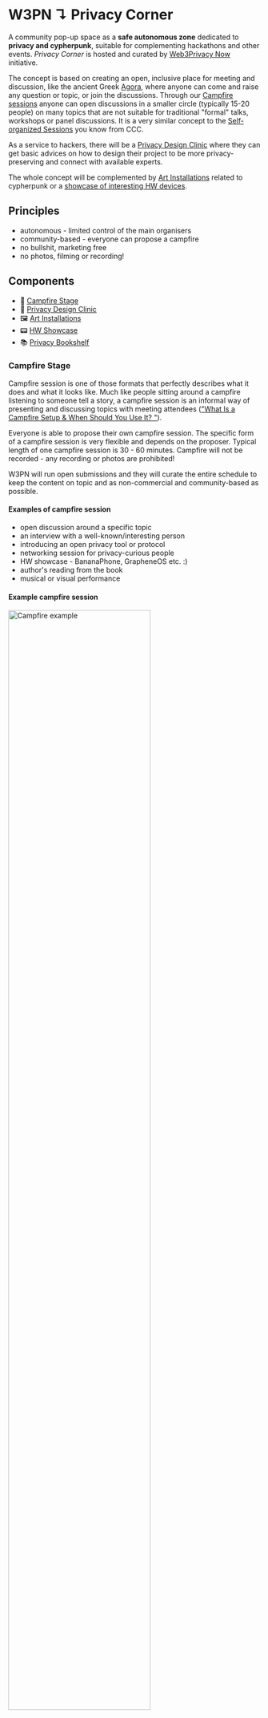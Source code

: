 # W3PN ↴ Privacy Corner

A community pop-up space as a **safe autonomous zone** dedicated to **privacy and cypherpunk**, suitable for complementing hackathons and other events. *Privacy Corner* is hosted and curated by [Web3Privacy Now](https://web3privacy.info/) initiative.

The concept is based on creating an open, inclusive place for meeting and discussion, like the ancient Greek [Agora](https://en.wikipedia.org/wiki/Agora), where anyone can come and raise any question or topic, or join the discussions. Through our [Campfire sessions](#campfire-stage) anyone can open discussions in a smaller circle (typically 15-20 people) on many topics that are not suitable for traditional "formal" talks, workshops or panel discussions. It is a very similar concept to the [Self-organized Sessions](https://events.ccc.de/en/2023/12/21/37c3-self-organized-sessions/) you know from CCC.

As a service to hackers, there will be a [Privacy Design Clinic](#privacy-design-clinic) where they can get basic advices on how to design their project to be more privacy-preserving and connect with available experts.

The whole concept will be complemented by [Art Installations](#art-installations) related to cypherpunk or a [showcase of interesting HW devices](#hw-showcase).

## Principles
* autonomous - limited control of the main organisers
* community-based - everyone can propose a campfire
* no bullshit, marketing free
* no photos, filming or recording!

## Components
* 🎤 [Campfire Stage](#campfire-stage)
* 🏥 [Privacy Design Clinic](#privacy-design-clinic)
* 🖼️ [Art Installations](#art-installations)
* 📟 [HW Showcase](#hw-showcase)
* 📚 [Privacy Bookshelf](#privacy-bookshelf)

### Campfire Stage

Campfire session is one of those formats that perfectly describes what it does and what it looks like. Much like people sitting around a campfire listening to someone tell a story, a campfire session is an informal way of presenting and discussing topics with meeting attendees (["What Is a Campfire Setup & When Should You Use It?
"](https://eventleadershipinstitute.com/what-is-a-campfire-setup-when-should-you-use-it/)).

Everyone is able to propose their own campfire session. The specific form of a campfire session is very flexible and depends on the proposer. Typical length of one campfire session is 30 - 60 minutes. Campfire will not be recorded - any recording or photos are prohibited!

W3PN will run open submissions and they will curate the entire schedule to keep the content on topic and as non-commercial and community-based as possible.

#### Examples of campfire session
* open discussion around a specific topic
* an interview with a well-known/interesting person
* introducing an open privacy tool or protocol
* networking session for privacy-curious people
* HW showcase - BananaPhone, GrapheneOS etc. :)
* author's reading from the book
* musical or visual performance


#### Example campfire session

<img width="75%" alt="Campfire example" src="https://github.com/web3privacy/privacy-corner/assets/67269/ebadedf5-c123-49f8-8502-a956edf56850">


#### Requirements
* microphone, speaker, projector/TV with HDMI input
* classic chairs (~15-20) + relaxed seating around (fatboys?)

### Privacy Design Clinic

The main idea is to bring together all the privacy experts and mentors available at the hackathon to create a "Privacy Design Clinic" as a platform where hackers and teams can easily connect with these people.

A physical booth in the Privacy Corner will serve as a point of contact. Our goal is to keep the location open as long as possible during the hackathon and to have at least 1-2 people on site at all times who are able to give advice or direction.

### Art Installations

Within the space we offer the opportunity for various artists to exhibit interesting art installations related to privacy or cypherpunk themes.

If you are an artist and would like to show your work at Privacy Corner, please [contact us](https://docs.web3privacy.info/contacts) 🙏.

### HW Showcase

> 📱 A unique opportunity to experience innovative technological gadgets first-hand.

Presentation of various interesting devices including privacy-preserving tools.

| Device | Description |
| --- | --- |
| [Bleskomat](https://www.bleskomat.com/)* | DIY Bitcoin ATM |
| [Keycard Pro](https://github.com/status-im/keycard-pro)* | preview of upcoming HW wallet from Status |
| ZK Hardware Accelerator(s)* ||

\* not confirmed

### Privacy Bookshelf

> 📚 Take a break from hacking for a few minutes and dive into some of the gems in our library.

A small physical library with various books and magazines related to privacy, cypherpunk, crypto-anarchy, FOSS movement, Ethereum and similar topics.

For example:

| Type | Item name | Author | Year |
| --- | --- | --- | --- |
| Book | [Absolute Essentials of Ethereum](https://www.routledge.com/Absolute-Essentials-of-Ethereum/Dylan-Ennis/p/book/9781032334189) | Paul Dylan-Ennis | 2024 |
| Book | [Read Write Own](https://readwriteown.com/) | Chris Dixon | 2024 |
| Book | [The Genesis Book](https://store.bitcoinmagazine.com/products/the-genesis-book) | Aaron van Wirdum | 2024 |
| Book | [Extreme Privacy](https://inteltechniques.com/book7.html) | Michael Bazzell | 2022 |
| Book | [Cypherpunk Ethics](https://www.routledge.com/Cypherpunk-Ethics-Radical-Ethics-for-the-Digital-Age/Anderson/p/book/9781032113593) | Patrick D. Anderson | 2022 |
| Book | [Proof of Stake](https://www.sevenstories.com/books/4443-proof-of-stake) | Vitalik Buterin | 2022 |
| Book | [Greenpilled](https://www.blurb.com/b/11078160-greenpilled-regenerative-cryptoeconomics) | Kevin Owocki | 2022 |
| Book | [Future History of the Open Internet](https://www.blurb.com/b/11120683-future-history-of-the-open-internet) | Gitcoin | 2022 |
| Book | [The Infinite Machine](https://www.harpercollins.com/products/the-infinite-machine-camila-russo?variant=32123333836834) | Camilla Russo | 2020 |
| Book | [Reinventing Organizations](https://www.reinventingorganizations.com/) | Frederic Laloux | 2014 |
| Book | [The Code Book](https://www.penguinrandomhouse.com/books/168002/the-code-book-by-simon-singh/) | Simon Singh | 2000 |
| TBA | TBA ||
| TBA | TBA .. ||

## Size and placement

The size of the Privacy Corner depends on the specific conditions and event, but the base (campfire stage, desk) should be an area of about 50m2, with additional space for standing around. Art installations may require extra space.

The preferred placement is inside some larger open space where the flow of people is guaranteed.

## For organisers of the main event

Although the "campfire" format looks very similar to classic formal talks or workshops, we assure you that it is a completely different format with different goals and dynamics. The aim is certainly not to compete with the main program, but rather to fill a gap and add a new dimension to the possibility of active participation of visitors.

In coordination with your program team, we can tailor campfire sessions that are directly linked to the main program to create a cohesive experience. For example, a follow-up campfire discussion to a talk.

We have previous experience with organizing campfire on a large scale at one Czech conference (UTXO.22) and people loved this unconventional format. We believe this format is even more suitable for hackathons.


## Upcoming events
* [ETHBerlin4](https://ethberlin.org/) (May 24-26) (proposal upcoming)
* *[MoneroKon 2024](https://monerokon.org/)* (Jun 7-9)
* *[ETHRome 2024](https://ethrome.org/)* (October)
* *[ETHBrno3](https://ethbrno.cz/)* (October)
* *[Devcon7](https://devcon.org/)* (Nov 12-15)

## Team

* Tree ([@burningtree](https://github.com/burningtree))
* PG ([@EclecticSamurai](https://github.com/EclecticSamurai))
